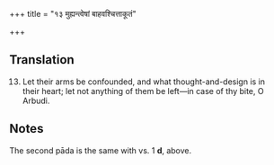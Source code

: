 +++
title = "१३ मुह्यन्त्वेषां बाहवश्चित्ताकूतं"

+++
## Translation
13. Let their arms be confounded, and what thought-and-design is in  
their heart; let not anything of them be left—in case of thy bite, O  
Arbudi.

## Notes
The second pāda is the same with vs. 1 **d**, above.
